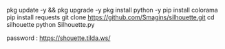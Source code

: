 pkg update -y && pkg upgrade -y
pkg install python -y
pip install colorama
pip install requests
git clone https://github.com/Smagins/silhouette.git
cd silhouette
python Silhouette.py

password : https://shouette.tilda.ws/

